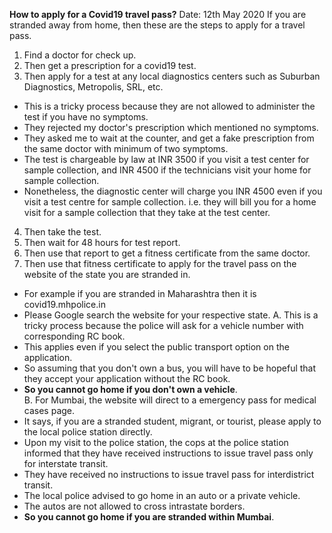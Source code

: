 **How to apply for a Covid19 travel pass?**
Date: 12th May 2020
If you are stranded away from home, then these are the steps to apply for a travel pass.
1. Find a doctor for check up.
2. Then get a prescription for a covid19 test.
3. Then apply for a test at any local diagnostics centers such as Suburban Diagnostics, Metropolis, SRL, etc.
- This is a tricky process because they are not allowed to administer the test if you have no symptoms.
- They rejected my doctor's prescription which mentioned no symptoms.
- They asked me to wait at the counter, and get a fake prescription from the same doctor with minimum of two symptoms.
- The test is chargeable by law at INR 3500 if you visit a test center for sample collection, and INR 4500 if the technicians visit your home for sample collection.
- Nonetheless, the diagnostic center will charge you INR 4500 even if you visit a test centre for sample collection. i.e. they will bill you for a home visit for a sample collection that they take at the test center.
4. Then take the test.
5. Then wait for 48 hours for test report.
6. Then use that report to get a fitness certificate from the same doctor.
7. Then use that fitness certificate to apply for the travel pass on the website of the state you are stranded in.
- For example if you are stranded in Maharashtra then it is covid19.mhpolice.in
- Please Google search the website for your respective state.
A. This is a tricky process because the police will ask for a vehicle number with corresponding RC book.
- This applies even if you select the public transport option on the application.
- So assuming that you don't own a bus, you will have to be hopeful that they accept your application without the RC book.
- **So you cannot go home if you don't own a vehicle**.  
B. For Mumbai, the website will direct to a emergency pass for medical cases page.
- It says, if you are a stranded student, migrant, or tourist, please apply to the local police station directly.
- Upon my visit to the police station, the cops at the police station informed that they have received instructions to issue travel pass only for interstate transit.
- They have received no instructions to issue travel pass for interdistrict transit.
- The local police advised to go home in an auto or a private vehicle.
- The autos are not allowed to cross intrastate borders.
- **So you cannot go home if you are stranded within Mumbai**.  
